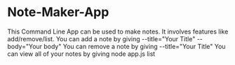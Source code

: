 # Note-Maker-App
This Command Line App can be used to make notes.
It involves features like add/remove/list.
You can add a note by giving --title="Your Title" --body="Your body"
You can remove a note by giving --title="Your Title"
You can view all of your notes by giving node app.js list

